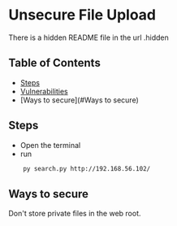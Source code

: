 # Unsecure File Upload
There is a hidden README file in the url .hidden

## Table of Contents

- [Steps](#Steps)
- [Vulnerabilities](#Vulnerabilities)
- [Ways to secure](#Ways to secure)

## Steps
* Open the terminal
* run
```bash
	py search.py http://192.168.56.102/ 
```

## Ways to secure
Don't store private files in the web root.
